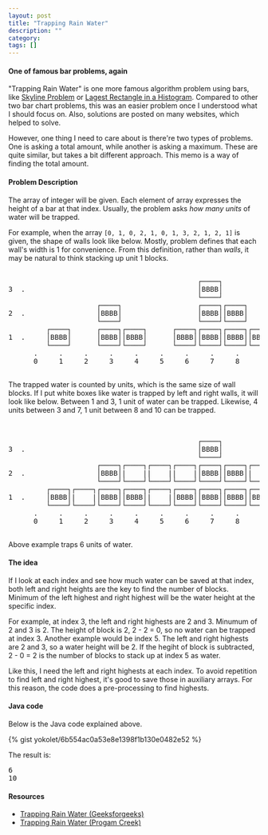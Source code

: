 ```yaml
---
layout: post
title: "Trapping Rain Water"
description: ""
category: 
tags: []
---
```


#### One of famous bar problems, again ####

"Trapping Rain Water" is one more famous algorithm problem using bars, like
[Skyline Problem](http://yokolet.github.io/2017/05/26/skyline-problem.html) or
[Lagest Rectangle in a Histogram](http://yokolet.github.io/2017/05/25/largest-rectangle-in-histogram.html).
Compared to other two bar chart problems, this was an easier problem once I understood what I should focus on.
Also, solutions are posted on many websites, which helped to solve.

However, one thing I need to care about is there're two types of problems.
One is asking a total amount, while another is asking a maximum.
These are quite similar, but takes a bit different approach.
This memo is a way of finding the total amount.


#### Problem Description ####

The array of integer will be given.
Each element of array expresses the height of a bar at that index.
Usually, the problem asks *how many units* of water will be trapped.

For example, when the array `[0, 1, 0, 2, 1, 0, 1, 3, 2, 1, 2, 1]` is given,
the shape of walls look like below.
Mostly, problem defines that each wall's width is 1 for convenience.
From this definition, rather than *walls*,
it may be natural to think stacking up unit 1 blocks.


<pre>

                                             ┌────┐
3  .                                         │BBBB│
                                             └────┘
                     ┌────┐                  ┌────┐┌────┐      ┌────┐
2  .                 │BBBB│                  │BBBB││BBBB│      │BBBB│
                     └────┘                  └────┘└────┘      └────┘
         ┌────┐      ┌────┐┌────┐      ┌────┐┌────┐┌────┐┌────┐┌────┐┌────┐
1  .     │BBBB│      │BBBB││BBBB│      │BBBB││BBBB││BBBB││BBBB││BBBB││BBBB│
         └────┘      └────┘└────┘      └────┘└────┘└────┘└────┘└────┘└────┘
      .     .     .     .     .     .     .     .     .     .     .     .
      0     1     2     3     4     5     6     7     8     9     10    11 

</pre>

The trapped water is counted by units, which is the same size of wall blocks.
If I put white boxes like water is trapped by left and right walls,
it will look like below.
Between 1 and 3, 1 unit of water can be trapped.
Likewise, 4 units between 3 and 7, 1 unit between 8 and 10 can be trapped.

<pre>


                                             ┌────┐
3  .                                         │BBBB│
                                             └────┘
                     ┌────┐┌────┐┌────┐┌────┐┌────┐┌────┐┌────┐┌────┐
2  .                 │BBBB│|    ||    ||    |│BBBB││BBBB│|    |│BBBB│
                     └────┘└────┘└────┘└────┘└────┘└────┘└────┘└────┘
         ┌────┐┌────┐┌────┐┌────┐┌────┐┌────┐┌────┐┌────┐┌────┐┌────┐┌────┐
1  .     │BBBB│|    |│BBBB││BBBB│|    |│BBBB││BBBB││BBBB││BBBB││BBBB││BBBB│
         └────┘└────┘└────┘└────┘└────┘└────┘└────┘└────┘└────┘└────┘└────┘
      .     .     .     .     .     .     .     .     .     .     .     .
      0     1     2     3     4     5     6     7     8     9     10    11 

</pre>

Above example traps 6 units of water.


#### The idea ####

If I look at each index and see how much water can be saved at that index,
both left and right heights are the key to find the number of blocks.
Minimum of the left highest and right highest will be the water height at the specific index.

For example, at index 3, the left and right highests are 2 and 3.
Minumum of 2 and 3 is 2. The height of block is 2, 2 - 2 = 0,
so no water can be trapped at index 3.
Another example would be index 5.
The left and right highests are 2 and 3, so a water height will be 2.
If the hegiht of block is subtracted, 2 - 0 = 2 is the number of 
blocks to stack up at index 5 as water.

Like this, I need the left and right highests at each index.
To avoid repetition to find left and right highest, it's good to
save those in auxiliary arrays.
For this reason, the code does a pre-processing to find highests.



#### Java code ####

Below is the Java code explained above.

{% gist  yokolet/6b554ac0a53e8e1398f1b130e0482e52 %}

The result is:

<pre>
6
10
</pre>


#### Resources ####

- [Trapping Rain Water (Geeksforgeeks)](http://www.geeksforgeeks.org/trapping-rain-water/)
- [Trapping Rain Water (Progam Creek)](http://www.programcreek.com/2014/06/leetcode-trapping-rain-water-java/)
